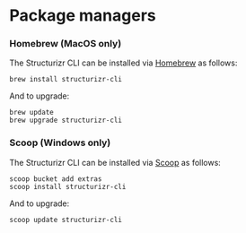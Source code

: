# Package managers

### Homebrew (MacOS only)

The Structurizr CLI can be installed via [Homebrew](https://brew.sh) as follows:

```
brew install structurizr-cli
```

And to upgrade:

```
brew update
brew upgrade structurizr-cli
```

### Scoop (Windows only)

The Structurizr CLI can be installed via [Scoop](https://scoop.sh) as follows:

```
scoop bucket add extras
scoop install structurizr-cli
```

And to upgrade:

```
scoop update structurizr-cli
```